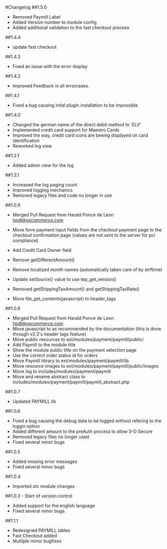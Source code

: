 #Changelog
##1.5.0
* Removed Paymill Label
* Added Version number to module config
* Added additional validation to the fast checkout process

##1.4.4
* update fast checkout

##1.4.3
* Fixed an issue with the error display

##1.4.2
* Improved Feedback in all errorcases.

##1.4.1
* Fixed a bug causing inital plugin installation to be impossible

##1.4.0
* Changed the german name of the direct debit method to 'ELV'
* Implemented credit card support for Maestro Cards
* Improved the way, credit card icons are beeing displayed on card identification
* Reworked log view

##1.2.1
* Added admin view for the log

##1.3.1
* Increased the log paging count
* Improved logging mechanics
* Removed legacy files and code no longer in use

##1.0.9
* Merged Pull Request from Harald Ponce de Leon <hpdl@oscommerce.com>

 * Move form payment input fields from the checkout payment page to the checkout confirmation page (values are not sent to the server for pci compliance)
 * Add Credit Card Owner field
 * Remove getDifferentAmount()
 * Remove localized month names (automatically taken care of by strftime)
 * Update setSource() value to use tep_get_version()
 * Removed getShippingTaxAmount() and getShippingTaxRate()
 * Move file_get_contents(javascript) to header_tags

##1.0.8
* Merged Pull Request from Harald Ponce de Leon <hpdl@oscommerce.com>
 * Move javascript to <head> as recommended by the documentation (this is done through v2.3's header tags feature)
 * Move public resources to ext/modules/payment/paymill/public/
 * Add Paymill to the module title
 * Show the module public title on the payment selection page
 * Use the correct order status id for orders
 * Move Paymill library to ext/modules/payment/paymill/lib
 * Move resource images to ext/modules/payment/paymill/public/images
 * Move log to includes/modules/payment/paymill
 * Move and rename abstract class to includes/modules/payment/paymill/paymill_abstract.php

##1.0.7
* Updated PAYMILL lib

##1.0.6
* Fixed a bug causing the debug data to be logged without refering to the loggin option
* Added different amount to the preAuth process to allow 3-D Secure
* Removed legacy files no longer used
* Fixed several minor bugs

##1.0.5
* Added missing error messages
* Fixed several minor bugs

##1.0.4
* Imported xtc module changes

##1.0.3 - Start of version control
* Added support for the english language
* Fixed several minor bugs

##1.1.1
* Redesigned PAYMILL lables
* Fast Checkout added
* Multiple minor bugfixes